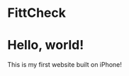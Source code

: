 # FittCheck
<!DOCTYPE html>
<html>
  <head>
    <title>FittCheck</title>
  </head>
  <body>
    <h1>Hello, world!</h1>
    <p>This is my first website built on iPhone!</p>
  </body>
</html>